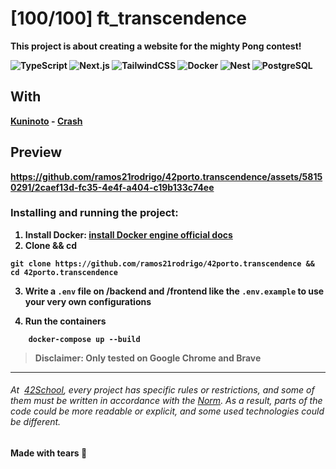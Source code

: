 # [100/100] ft_transcendence
<b> This project is about creating a website for the mighty Pong contest!<b>

![TypeScript](https://img.shields.io/badge/-TypeScript-3178C6?logo=TypeScript&logoColor=fff&style=flat")
![Next.js](https://img.shields.io/badge/-Next.js-000?logo=Next.js&style=plastic")
![TailwindCSS](https://img.shields.io/badge/-Tailwind-06B6D4?logo=TailwindCss&logoColor=fff&style=plastic")
![Docker](https://img.shields.io/badge/-Docker-2496ED?logo=Docker&logoColor=fff&style=flat")
![Nest](https://img.shields.io/badge/-Nestjs-E0234E?logo=Nestjs&style=flat")
![PostgreSQL](https://img.shields.io/badge/-PostgreSQL-4169E1?logo=PostgreSQL&logoColor=fff&style=flat")

## With
[Kuninoto](https://github.com/Kuninoto/42_ft_transcendence) - [Crash](https://github.com/RealMadnessWorld)

## Preview
https://github.com/ramos21rodrigo/42porto.transcendence/assets/58150291/2caef13d-fc35-4e4f-a404-c19b133c74ee

### Installing and running the project:
1. Install Docker: [install Docker engine official docs](https://docs.docker.com/engine/install/)
2. Clone && cd

```
git clone https://github.com/ramos21rodrigo/42porto.transcendence && cd 42porto.transcendence
 ```
3. Write a ` .env ` file on /backend and /frontend like the ` .env.example ` to use your very own configurations 

4. Run the containers
```
    docker-compose up --build
```
> Disclaimer: Only tested on Google Chrome and Brave
___
###### At  [42School](https://en.wikipedia.org/wiki/42_(school)), every project has specific rules or restrictions, and some of them must be written in accordance with the [Norm](https://github.com/42School/norminette). As a result, parts of the code could be more readable or explicit, and some used technologies could be different.
Made with tears 🥲

 
